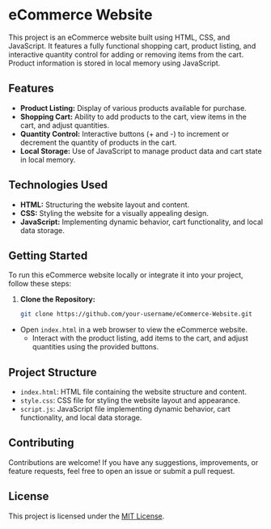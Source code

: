 # eCommerce Website

This project is an eCommerce website built using HTML, CSS, and JavaScript. It features a fully functional shopping cart, product listing, and interactive quantity control for adding or removing items from the cart. Product information is stored in local memory using JavaScript.

## Features

- **Product Listing:** Display of various products available for purchase.
- **Shopping Cart:** Ability to add products to the cart, view items in the cart, and adjust quantities.
- **Quantity Control:** Interactive buttons (+ and -) to increment or decrement the quantity of products in the cart.
- **Local Storage:** Use of JavaScript to manage product data and cart state in local memory.

## Technologies Used

- **HTML:** Structuring the website layout and content.
- **CSS:** Styling the website for a visually appealing design.
- **JavaScript:** Implementing dynamic behavior, cart functionality, and local data storage.

## Getting Started

To run this eCommerce website locally or integrate it into your project, follow these steps:

1. **Clone the Repository:**
   ```bash
   git clone https://github.com/your-username/eCommerce-Website.git
 - Open `index.html` in a web browser to view the eCommerce website.
   - Interact with the product listing, add items to the cart, and adjust quantities using the provided buttons.

## Project Structure
- `index.html`: HTML file containing the website structure and content.
- `style.css`: CSS file for styling the website layout and appearance.
- `script.js`: JavaScript file implementing dynamic behavior, cart functionality, and local data storage.

## Contributing

Contributions are welcome! If you have any suggestions, improvements, or feature requests, feel free to open an issue or submit a pull request.

## License

This project is licensed under the [MIT License](LICENSE).
